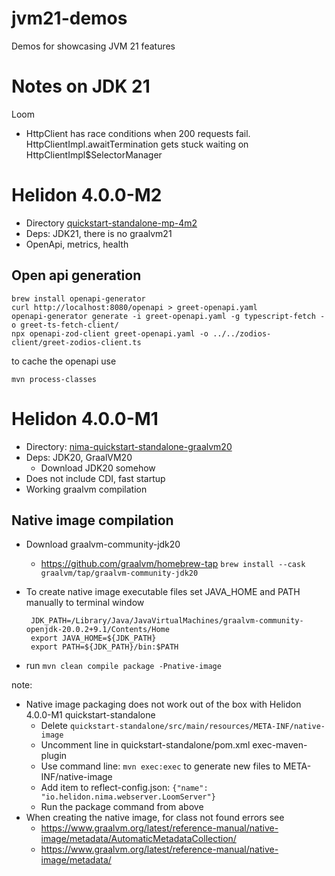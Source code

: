 # jvm21-demos
Demos for showcasing JVM 21 features

# Notes on JDK 21
Loom
* HttpClient has race conditions when 200 requests fail. HttpClientImpl.awaitTermination gets stuck waiting on HttpClientImpl$SelectorManager

# Helidon 4.0.0-M2

* Directory [quickstart-standalone-mp-4m2](helidon%2Fquickstart-standalone-mp-4m2)
* Deps: JDK21, there is no graalvm21
* OpenApi, metrics, health

## Open api generation

```
brew install openapi-generator
curl http://localhost:8080/openapi > greet-openapi.yaml
openapi-generator generate -i greet-openapi.yaml -g typescript-fetch -o greet-ts-fetch-client/
npx openapi-zod-client greet-openapi.yaml -o ../../zodios-client/greet-zodios-client.ts
```

to cache the openapi use

```
mvn process-classes 
```

# Helidon 4.0.0-M1

* Directory: [nima-quickstart-standalone-graalvm20](helidon%2Fquickstart-standalone-graalvm20) 
* Deps: JDK20, GraalVM20
    * Download JDK20 somehow
* Does not include CDI, fast startup
* Working graalvm compilation

## Native image compilation
* Download graalvm-community-jdk20
  * https://github.com/graalvm/homebrew-tap `brew install --cask graalvm/tap/graalvm-community-jdk20`
* To create native image executable files set JAVA_HOME and PATH manually to terminal window

       JDK_PATH=/Library/Java/JavaVirtualMachines/graalvm-community-openjdk-20.0.2+9.1/Contents/Home
       export JAVA_HOME=${JDK_PATH}
       export PATH=${JDK_PATH}/bin:$PATH
* run `mvn clean compile package -Pnative-image`

note:
* Native image packaging does not work out of the box with Helidon 4.0.0-M1 quickstart-standalone
  * Delete `quickstart-standalone/src/main/resources/META-INF/native-image`
  * Uncomment line in quickstart-standalone/pom.xml exec-maven-plugin
  * Use command line: `mvn exec:exec` to generate new files to META-INF/native-image
  * Add item to reflect-config.json: `{"name": "io.helidon.nima.webserver.LoomServer"}`
  * Run the package command from above
* When creating the native image, for class not found errors see
  * https://www.graalvm.org/latest/reference-manual/native-image/metadata/AutomaticMetadataCollection/
  * https://www.graalvm.org/latest/reference-manual/native-image/metadata/
